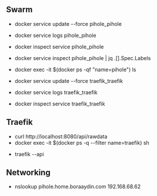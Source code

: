 ## Swarm
- docker service update --force pihole_pihole
- docker service logs pihole_pihole
- docker inspect service pihole_pihole
- docker service inspect pihole_pihole | jq .[].Spec.Labels
- docker exec -it $(docker ps -qf "name=pihole") ls

- docker service update --force traefik_traefik
- docker service logs traefik_traefik
- docker inspect service traefik_traefik

## Traefik
- curl http://localhost:8080/api/rawdata
- docker exec -it $(docker ps -q --filter name=traefik) sh
* traefik --api


## Networking
- nslookup pihole.home.boraaydin.com 192.168.68.62


